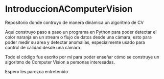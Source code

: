 # IntroduccionAComputerVision
Repositorio donde contruyo de manera dinámica un algoritmo de CV

Aquí construyo paso a paso un programa en Python para poder detectar el color naranja en un stream o flujo de datos desde una cámara, 
esto para poder medir su area y detectar anomalías, especialmente usado para control de calidad desde una cámara  

Todo el código fue escrito por mí para poder enseñar cómo se construye un algoritmo de Computer Vision a personas interesadas.

Espero les parezca entretenido
